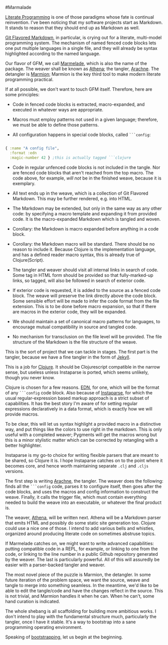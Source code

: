 #Marmalade

[Literate Programming](http://www-cs-faculty.stanford.edu/~uno/lp.html) is one of those paradigms whose fate is continual reinvention. I've been noticing that my software projects start as Markdown. It stands to reason that they should end up as Markdown as well.

[Git Flavored Markdown](https://help.github.com/articles/github-flavored-markdown), in particular, is crying out for a literate, multi-model programming system. The mechanism of named fenced code blocks lets one put multiple languages in a single file, and they will already be syntax highlighted according to the named language. 

Our flavor of GFM, we call [Marmelade](README.md), which is also the name of the package. The weaver shall be known as [Athena](athena.md); the tangler, [Arachne](). The detangler is [Marmion](); Marmion is the key third tool to make modern literate programming practical. 

If at all possible, we don't want to touch GFM itself. Therefore, here are some principles:

* Code in fenced code blocks is extracted, macro-expanded, and executed in whatever ways are appropriate.

* Macros must employ patterns not used in a given language; therefore, we must be able to define those patterns.

* All configuration happens in special code blocks, called ```` ```config ````:

```clojure

{ :name "A config file",
  :format :edn
  :magic-number 42 } ;this is actually tagged ```clojure
```

* Code in regular unfenced code blocks is not included in the tangle. Nor are fenced code blocks that aren't reached from the top macro. The code above, for example, *will not* be in the finished weave, because it is exemplary.

* All text ends up in the weave, which is a collection of Git Flavored Markdown. This may be further rendered, e.g. into HTML.

* The Markdown may be extended, but only in the same way as any other code: by specifying a macro template and expanding it from provided code. It is the macro-expanded Markdown which is tangled and woven.

* Corollary: the Markdown is macro expanded before anything in a code block.  

* Corollary: the Markdown macro will be standard. There should be no reason to include it. Because Clojure is the implementation language, and has a defined reader macro syntax, this is already true of Clojure(Script).

* The tangler and weaver should visit all internal links in search of code. Some tag in HTML form should be provided so that fully-marked-up links, so tagged, will also be followed in search of exterior code. 

* If exterior code is requested, it is added to the source as a fenced code block. The weave will preserve the link directly above the code block. Some sensible effort will be made to infer the code format from the file extension. This is to be done before macro expansion, so that if there are macros in the exterior code, they will be expanded.

* We should maintain a set of canonical macro patterns for languages, to encourage mutual compatibility in source and tangled code.

* No mechanism for transclusion on the file level will be provided. The file structure of the Markdown is the file structure of the weave.

This is the sort of project that we can tackle in stages. The first part is the tangler, because we have a fine tangler in the form of [Jekyll](http://jekyllrb.com/). 

This is a job for [Clojure](http://clojure.org). It should be Clojurescript compatible in the narrow sense, but useless unless Instaparse is ported, which seems unlikely, though you never know. 

Clojure is chosen for a few reasons. [EDN](https://github.com/edn-format/edn), for one, which will be the format of any ```` ```config ```` code block. Also because of [Instaparse](https://github.com/Engelberg/instaparse), for which the usual regular-expression based markup approach is a strict subset of capabilities. It has the best story I'm aware of for setting regular expressions declaratively in a data format, which is exactly how we will provide macros. 

To be clear, this will let us syntax highlight a provided macro in a distinctive way, and put things like the colors to use right in the markdown. This is only useful with a completed weaver; Pygments will get the macros wrong but this is a minor stylistic matter which can be corrected by retangling with a better highlighter. 

Instaparse is my go-to choice for writing flexible parsers that are meant to be shared, so Clojure it is. I hope Instaparse catches on to the point where it becomes core, and hence worth maintaining separate `.clj` and `.cljs` versions. 

The first step is writing [Arachne](arachne.md), the tangler. The weaver does the following: finds all the ```` ```config ```` code, parses it to configure itself, then goes after the code blocks, and uses the macros and config information to construct the weave. Finally, it calls the trigger file, which must contain everything needed to build the weave into an executable, or whatever the final product is.

The weaver, [Athena](athena.md), will be written next. Athena will be a Markdown parser that emits HTML and possibly do some static site generation too. Clojure could use a nice one of those. I intend to add various bells and whistles, organized around producing literate code on sometimes abstruse topics. 

If Marmelade catches on, we might want to write advanced capabilities: putting compatible code in a REPL, for example, or linking to one from the code, or linking to the line number in a public Github repository generated by the weaver. The last is particularly powerful. All of this will assuredly be easier with a parser-backed tangler and weaver.

The most novel piece of the puzzle is Marmion, the detangler. In some future iteration of the problem space, we want the source, weave and tangle to merge into something seamless. In the meantime, we'd like to be able to edit the tangle/code and have the changes reflect in the source. This is not trivial, and Marmion handles it when he can. When he can't, some hand curation is indicated. 

The whole shebang is all scaffolding for building more ambitious works. I don't intend to play with the fundamental structure much, particularly the tangler, once I have it stable. It's a way to bootstrap into a sane programming operating environment. 

Speaking of [bootstrapping](http://addme.com), let us begin at the beginning.
